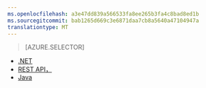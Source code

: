 ```yaml
---
ms.openlocfilehash: a3e47dd839a566533fa8ee265b3fa4c8bad8ed1b
ms.sourcegitcommit: bab1265d669c3e6871daa7cb8a5640a47104947a
translationtype: MT
---
```

> [AZURE.SELECTOR]
- [.NET](../articles/media-services/media-services-dotnet-configure-asset-delivery-policy.md)
- [REST API，](../articles/media-services/media-services-rest-configure-asset-delivery-policy.md)
- [Java](https://github.com/southworkscom/azure-sdk-for-media-services-java-samples)